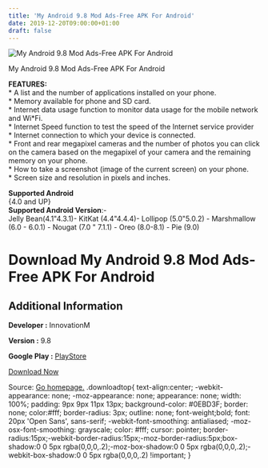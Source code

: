 ```yaml
---
title: 'My Android 9.8 Mod Ads-Free APK For Android'
date: 2019-12-20T09:00:00+01:00
draft: false
---
```


![My Android 9.8 Mod Ads-Free APK For Android](https://i0.wp.com/apkhome.net/wp-content/uploads/2019/12/My-Android-9.8-Mod-Ads-Free.png "My Android 9.8 Mod Ads-Free APK For Android")

  

My Android 9.8 Mod Ads-Free APK For Android

**FEATURES:**  
\* A list and the number of applications installed on your phone.  
\* Memory available for phone and SD card.  
\* Internet data usage function to monitor data usage for the mobile network and Wi\*Fi.  
\* Internet Speed function to test the speed of the Internet service provider  
\* Internet connection to which your device is connected.  
\* Front and rear megapixel cameras and the number of photos you can click on the camera based on the megapixel of your camera and the remaining memory on your phone.  
\* How to take a screenshot (image of the current screen) on your phone.  
\* Screen size and resolution in pixels and inches.

**Supported Android**  
{4.0 and UP}  
**Supported Android Version**:-  
Jelly Bean(4.1"4.3.1)- KitKat (4.4"4.4.4)- Lollipop (5.0"5.0.2) - Marshmallow (6.0 - 6.0.1) - Nougat (7.0 " 7.1.1) - Oreo (8.0-8.1) - Pie (9.0)

Download My Android 9.8 Mod Ads-Free APK For Android
====================================================

Additional Information
----------------------

**Developer :** InnovationM

**Version :** 9.8

**Google Play :** [PlayStore](https://play.google.com/store/apps/details?id=com.innovationm.myandroid)

  

[Download Now](https://store4app.co/post/my-android-9-8-mod-ads-free-apk-for-android_1576782517)

  
Source: [Go homepage.](https://store4app.co/post/my-android-9-8-mod-ads-free-apk-for-android_1576782517) .downloadtop{ text-align:center; -webkit-appearance: none; -moz-appearance: none; appearance: none; width: 100%; padding: 9px 9px 11px 13px; background-color: #0EBD3F; border: none; color:#fff; border-radius: 3px; outline: none; font-weight;bold; font: 20px 'Open Sans', sans-serif; -webkit-font-smoothing: antialiased; -moz-osx-font-smoothing: grayscale; color: #fff; cursor: pointer; border-radius:15px;-webkit-border-radius:15px;-moz-border-radius:5px;box-shadow:0 0 5px rgba(0,0,0,.2);-moz-box-shadow:0 0 5px rgba(0,0,0,.2);-webkit-box-shadow:0 0 5px rgba(0,0,0,.2) !important; }